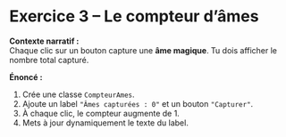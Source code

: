 # Exercice 3 – Le compteur d’âmes

**Contexte narratif :**  
Chaque clic sur un bouton capture une **âme magique**. Tu dois afficher le nombre total capturé.

**Énoncé :**  
1. Crée une classe `CompteurAmes`.  
2. Ajoute un label `"Âmes capturées : 0"` et un bouton `"Capturer"`.  
3. À chaque clic, le compteur augmente de 1.  
4. Mets à jour dynamiquement le texte du label.

